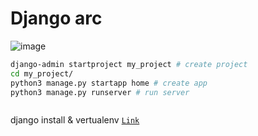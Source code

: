 # Django arc
![image](https://user-images.githubusercontent.com/80549753/216788425-5a41fac7-51f1-484b-b8a4-ce5236216c3b.png)
```bash
django-admin startproject my_project # create project
cd my_project/
python3 manage.py startapp home # create app
python3 manage.py runserver # run server
```
```bash
```


django install & vertualenv [`Link`](https://www.digitalocean.com/community/tutorials/how-to-install-the-django-web-framework-on-ubuntu-22-04)
